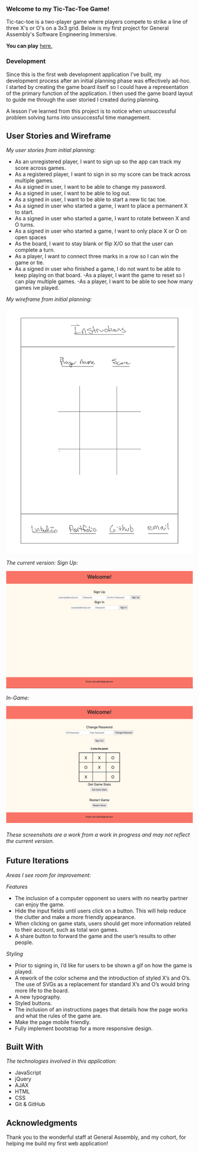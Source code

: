 ### Welcome to my Tic-Tac-Toe Game!

Tic-tac-toe is a two-player game where players compete to strike a line of three X's or O's on a 3x3 grid. Below is my first project for General Assembly's Software Engineering Immersive.

**You can play** [here.](https://nicksolie.github.io/tiktactoe/)

### Development

Since this is the first web development application I’ve built, my development process after an initial planning phase was effectively ad-hoc. I started by creating the game board itself so I could have a representation of the primary function of the application. I then used the game board layout to guide me through the user storied I created during planning.

A lesson I’ve learned from this project is to notice when unsuccessful problem solving turns into unsuccessful time management.

## User Stories and Wireframe

*My user stories from initial planning:*
- As an unregistered player, I want to sign up so the app can track my score across games.
- As a registered player, I want to sign in so my score can be track across multiple games.
- As a signed in user, I want to be able to change my password.
- As a signed in user, I want to be able to log out.
- As a signed in user, I want to be able to start a new tic tac toe.
- As a signed in user who started a game, I want to place a permanent X to start.
- As a signed in user who started a game, I want to rotate between X and O turns.
- As a signed in user who started a game, I want to only place X or O on open spaces
- As the board, I want to stay blank or flip X/O so that the user can complete a turn.
- As a player, I want to connect three marks in a row so I can win the game or tie.
- As a signed in user who finished a game, I do not want to be able to keep playing on that board.
-As a player, I want the game to reset so I can play multiple games.
-As a player, I want to be able to see how many games ive played.



*My wireframe from initial planning:*

![](assets/images/TTT%20wireframe.jpeg "My Wireframe")

*The current version:*
*Sign Up:*

![](assets/images/tic-tac-toe%20sign-up%20screenshot.png "Sign Up Page")


*In-Game:*

![](assets/images/tic-tac-toe%20in-game%20screenshot.png "In-Game")
###### These screenshots are a work from a work in progress and may not reflect the current version.



## Future Iterations

*Areas I see room for improvement:*

*Features*
- The inclusion of a computer opponent so users with no nearby partner can enjoy the game.
- Hide the input fields until users click on a button. This will help reduce the clutter and make a more friendly appearance.
- When clicking on game stats, users should get more information related to their account, such as total won games.
- A share button to forward the game and the user’s results to other people.

*Styling*
- Prior to signing in, I’d like for users to be shown a gif on how the game is played.
- A rework of the color scheme and the introduction of styled X’s and O’s. The use of SVGs as a replacement for standard X’s and O’s would bring more life to the board.
- A new typography.
- Styled buttons.
- The inclusion of an instructions pages that details how the page works and what the rules of the game are.
- Make the page mobile friendly.
- Fully implement bootstrap for a more responsive design.

## Built With

*The technologies involved in this application:*
- JavaScript
- jQuery
- AJAX
- HTML
- CSS
- Git & GitHub


## Acknowledgments

Thank you to the wonderful staff at General Assembly, and my cohort, for helping me build my first web application!
